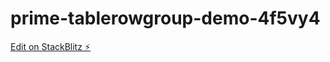 # prime-tablerowgroup-demo-4f5vy4

[Edit on StackBlitz ⚡️](https://stackblitz.com/edit/primeng-tablerowgroup-demo-4f5vy4)